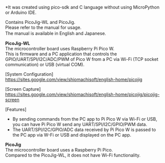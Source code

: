 *It was created using pico-sdk and C language without using MicroPython or Arduino IDE.  
  
Contains PicoJig-WL and PicoJig.   
Please refer to the manual for usage.   
The manual is available in English and Japanese.  　　     
    
**PicoJig-WL**    
The microcontroller board uses Raspberry Pi Pico W.   
This is firmware and a PC application that controls the GPIO/UART/SPI/I2C/ADC/PWM of Pico W from a PC via Wi-Fi (TCP socket communication) or USB (virtual COM).   

[System Configuration]   
https://sites.google.com/view/shiomachisoft/english-home/picojig

[Screen Capture]   
https://sites.google.com/view/shiomachisoft/english-home/picojig/picojig-screen 

[Features] 
- By sending commands from the PC app to Pi Pico W via Wi-Fi or USB, you can have Pi Pico W send any UART/SPI/I2C/GPIO/PWM data.       
- The UART/SPI/I2C/GPIO/ADC data received by Pi Pico W is passed to the PC app via W-Fi or USB and displayed on the PC app.     
     
**PicoJig**        
The microcontroller board uses a Raspberry Pi Pico.   
Compared to the PicoJig-WL, it does not have Wi-Fi functionality.  
